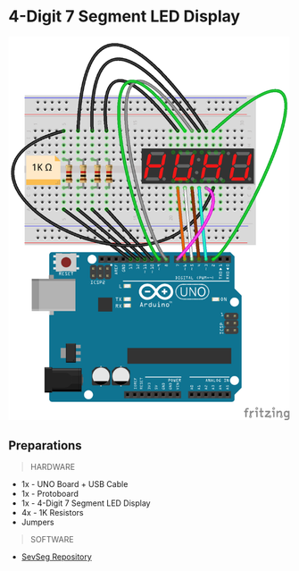 # 4-Digit 7 Segment LED Display

![4-Digit 7 Segment LED Display Fritzing Project](4_Digit_7_Segment.png)

## Preparations

> HARDWARE

- 1x - UNO Board + USB Cable
- 1x - Protoboard
- 1x - 4-Digit 7 Segment LED Display
- 4x - 1K Resistors
- Jumpers

> SOFTWARE

- [SevSeg Repository](https://github.com/DeanIsMe/SevSeg)
